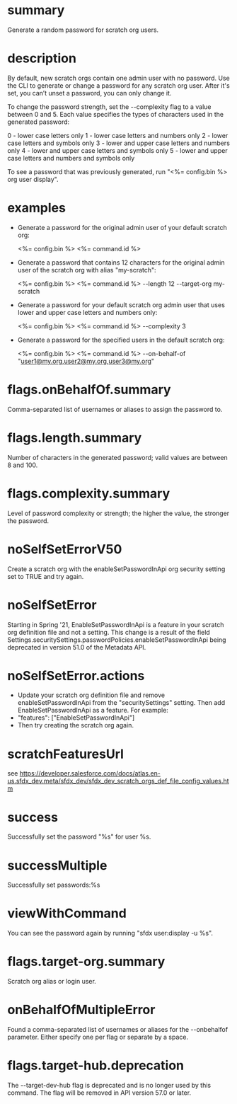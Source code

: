 # summary

Generate a random password for scratch org users.

# description

By default, new scratch orgs contain one admin user with no password. Use the CLI to generate or change a password for any scratch org user. After it's set, you can’t unset a password, you can only change it.

To change the password strength, set the --complexity flag to a value between 0 and 5. Each value specifies the types of characters used in the generated password:

0 - lower case letters only
1 - lower case letters and numbers only
2 - lower case letters and symbols only
3 - lower and upper case letters and numbers only
4 - lower and upper case letters and symbols only
5 - lower and upper case letters and numbers and symbols only

To see a password that was previously generated, run "<%= config.bin %> org user display".

# examples

- Generate a password for the original admin user of your default scratch org:

  <%= config.bin %> <%= command.id %>

- Generate a password that contains 12 characters for the original admin user of the scratch org with alias "my-scratch":

  <%= config.bin %> <%= command.id %> --length 12 --target-org my-scratch

- Generate a password for your default scratch org admin user that uses lower and upper case letters and numbers only:

  <%= config.bin %> <%= command.id %> --complexity 3

- Generate a password for the specified users in the default scratch org:

  <%= config.bin %> <%= command.id %> --on-behalf-of "user1@my.org,user2@my.org,user3@my.org"

# flags.onBehalfOf.summary

Comma-separated list of usernames or aliases to assign the password to.

# flags.length.summary

Number of characters in the generated password; valid values are between 8 and 100.

# flags.complexity.summary

Level of password complexity or strength; the higher the value, the stronger the password.

# noSelfSetErrorV50

Create a scratch org with the enableSetPasswordInApi org security setting set to TRUE and try again.

# noSelfSetError

Starting in Spring '21, EnableSetPasswordInApi is a feature in your scratch org definition file and not a setting. This
change is a result of the field Settings.securitySettings.passwordPolicies.enableSetPasswordInApi being deprecated in
version 51.0 of the Metadata API.

# noSelfSetError.actions

- Update your scratch org definition file and remove enableSetPasswordInApi from the "securitySettings" setting. Then
  add EnableSetPasswordInApi as a feature. For example:
- "features": ["EnableSetPasswordInApi"]
- Then try creating the scratch org again.

# scratchFeaturesUrl

see https://developer.salesforce.com/docs/atlas.en-us.sfdx_dev.meta/sfdx_dev/sfdx_dev_scratch_orgs_def_file_config_values.htm

# success

Successfully set the password "%s" for user %s.

# successMultiple

Successfully set passwords:%s

# viewWithCommand

You can see the password again by running "sfdx user:display -u %s".

# flags.target-org.summary

Scratch org alias or login user.

# onBehalfOfMultipleError

Found a comma-separated list of usernames or aliases for the --onbehalfof parameter. Either specify one per flag or
separate by a space.

# flags.target-hub.deprecation

The --target-dev-hub flag is deprecated and is no longer used by this command. The flag will be removed in API version 57.0 or later.
